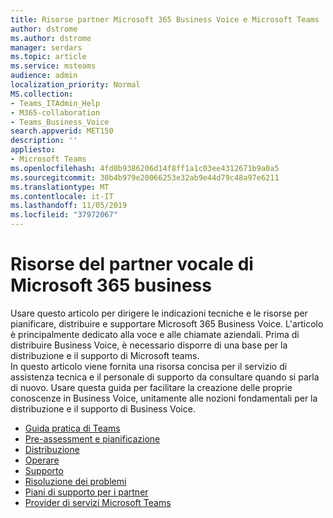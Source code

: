 ```yaml
---
title: Risorse partner Microsoft 365 Business Voice e Microsoft Teams
author: dstrome
ms.author: dstrome
manager: serdars
ms.topic: article
ms.service: msteams
audience: admin
localization_priority: Normal
MS.collection:
- Teams_ITAdmin_Help
- M365-collaboration
- Teams_Business_Voice
search.appverid: MET150
description: ''
appliesto:
- Microsoft Teams
ms.openlocfilehash: 4fd0b9386206d14f8ff1a1c03ee4312671b9a0a5
ms.sourcegitcommit: 30b4b979e20066253e32ab9e44d79c48a97e6211
ms.translationtype: MT
ms.contentlocale: it-IT
ms.lasthandoff: 11/05/2019
ms.locfileid: "37972067"
---
```

# <a name="microsoft-365-business-voice-partner-resources"></a>Risorse del partner vocale di Microsoft 365 business

Usare questo articolo per dirigere le indicazioni tecniche e le risorse per pianificare, distribuire e supportare Microsoft 365 Business Voice.  L'articolo è principalmente dedicato alla voce e alle chiamate aziendali.  Prima di distribuire Business Voice, è necessario disporre di una base per la distribuzione e il supporto di Microsoft teams.  
In questo articolo viene fornita una risorsa concisa per il servizio di assistenza tecnica e il personale di supporto da consultare quando si parla di nuovo.  Usare questa guida per facilitare la creazione delle proprie conoscenze in Business Voice, unitamente alle nozioni fondamentali per la distribuzione e il supporto di Business Voice.

- [Guida pratica di Teams](../cloud-voice-landing-page.md)
- [Pre-assessment e pianificazione](../3-envision-evaluate-my-environment.md)
- [Distribuzione](../3-onboard-deploy-my-service.md)
- [Operare](../1-drive-value-operate-my-service.md)
- [Supporto](../envision-planning-for-service-management-and-quality-complete-guide.md#plan-for-service-management)
- [Risoluzione dei problemi](../connectivity-issues.md)
- [Piani di supporto per i partner](https://partner.microsoft.com/support/partnersupport)
- [Provider di servizi Microsoft Teams](https://aka.ms/teamsserviceproviderguide)
